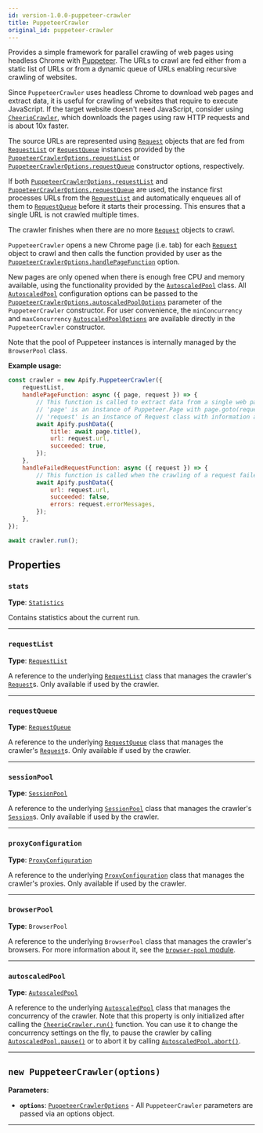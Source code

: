 ```yaml
---
id: version-1.0.0-puppeteer-crawler
title: PuppeteerCrawler
original_id: puppeteer-crawler
---
```


<a name="puppeteercrawler"></a>

Provides a simple framework for parallel crawling of web pages using headless Chrome with [Puppeteer](https://github.com/puppeteer/puppeteer). The
URLs to crawl are fed either from a static list of URLs or from a dynamic queue of URLs enabling recursive crawling of websites.

Since `PuppeteerCrawler` uses headless Chrome to download web pages and extract data, it is useful for crawling of websites that require to execute
JavaScript. If the target website doesn't need JavaScript, consider using [`CheerioCrawler`](../api/cheerio-crawler), which downloads the pages using
raw HTTP requests and is about 10x faster.

The source URLs are represented using [`Request`](../api/request) objects that are fed from [`RequestList`](../api/request-list) or
[`RequestQueue`](../api/request-queue) instances provided by the
[`PuppeteerCrawlerOptions.requestList`](../typedefs/puppeteer-crawler-options#requestlist) or
[`PuppeteerCrawlerOptions.requestQueue`](../typedefs/puppeteer-crawler-options#requestqueue) constructor options, respectively.

If both [`PuppeteerCrawlerOptions.requestList`](../typedefs/puppeteer-crawler-options#requestlist) and
[`PuppeteerCrawlerOptions.requestQueue`](../typedefs/puppeteer-crawler-options#requestqueue) are used, the instance first processes URLs from the
[`RequestList`](../api/request-list) and automatically enqueues all of them to [`RequestQueue`](../api/request-queue) before it starts their
processing. This ensures that a single URL is not crawled multiple times.

The crawler finishes when there are no more [`Request`](../api/request) objects to crawl.

`PuppeteerCrawler` opens a new Chrome page (i.e. tab) for each [`Request`](../api/request) object to crawl and then calls the function provided by
user as the [`PuppeteerCrawlerOptions.handlePageFunction`](../typedefs/puppeteer-crawler-options#handlepagefunction) option.

New pages are only opened when there is enough free CPU and memory available, using the functionality provided by the
[`AutoscaledPool`](../api/autoscaled-pool) class. All [`AutoscaledPool`](../api/autoscaled-pool) configuration options can be passed to the
[`PuppeteerCrawlerOptions.autoscaledPoolOptions`](../typedefs/puppeteer-crawler-options#autoscaledpooloptions) parameter of the `PuppeteerCrawler`
constructor. For user convenience, the `minConcurrency` and `maxConcurrency` [`AutoscaledPoolOptions`](../typedefs/autoscaled-pool-options) are
available directly in the `PuppeteerCrawler` constructor.

Note that the pool of Puppeteer instances is internally managed by the `BrowserPool` class.

**Example usage:**

```javascript
const crawler = new Apify.PuppeteerCrawler({
    requestList,
    handlePageFunction: async ({ page, request }) => {
        // This function is called to extract data from a single web page
        // 'page' is an instance of Puppeteer.Page with page.goto(request.url) already called
        // 'request' is an instance of Request class with information about the page to load
        await Apify.pushData({
            title: await page.title(),
            url: request.url,
            succeeded: true,
        });
    },
    handleFailedRequestFunction: async ({ request }) => {
        // This function is called when the crawling of a request failed too many times
        await Apify.pushData({
            url: request.url,
            succeeded: false,
            errors: request.errorMessages,
        });
    },
});

await crawler.run();
```

## Properties

### `stats`

**Type**: [`Statistics`](../api/statistics)

Contains statistics about the current run.

---

### `requestList`

**Type**: [`RequestList`](../api/request-list)

A reference to the underlying [`RequestList`](../api/request-list) class that manages the crawler's [`Request`](../api/request)s. Only available if
used by the crawler.

---

### `requestQueue`

**Type**: [`RequestQueue`](../api/request-queue)

A reference to the underlying [`RequestQueue`](../api/request-queue) class that manages the crawler's [`Request`](../api/request)s. Only available if
used by the crawler.

---

### `sessionPool`

**Type**: [`SessionPool`](../api/session-pool)

A reference to the underlying [`SessionPool`](../api/session-pool) class that manages the crawler's [`Session`](../api/session)s. Only available if
used by the crawler.

---

### `proxyConfiguration`

**Type**: [`ProxyConfiguration`](../api/proxy-configuration)

A reference to the underlying [`ProxyConfiguration`](../api/proxy-configuration) class that manages the crawler's proxies. Only available if used by
the crawler.

---

### `browserPool`

**Type**: `BrowserPool`

A reference to the underlying `BrowserPool` class that manages the crawler's browsers. For more information about it, see the
[`browser-pool` module](https://github.com/apify/browser-pool).

---

### `autoscaledPool`

**Type**: [`AutoscaledPool`](../api/autoscaled-pool)

A reference to the underlying [`AutoscaledPool`](../api/autoscaled-pool) class that manages the concurrency of the crawler. Note that this property is
only initialized after calling the [`CheerioCrawler.run()`](../api/cheerio-crawler#run) function. You can use it to change the concurrency settings on
the fly, to pause the crawler by calling [`AutoscaledPool.pause()`](../api/autoscaled-pool#pause) or to abort it by calling
[`AutoscaledPool.abort()`](../api/autoscaled-pool#abort).

---

<a name="puppeteercrawler"></a>

## `new PuppeteerCrawler(options)`

**Parameters**:

-   **`options`**: [`PuppeteerCrawlerOptions`](../typedefs/puppeteer-crawler-options) - All `PuppeteerCrawler` parameters are passed via an options
    object.

---
